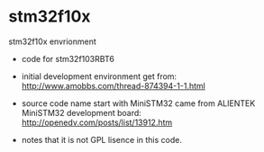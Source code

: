 stm32f10x
=========

stm32f10x envrionment

* code for stm32f103RBT6

* initial development environment get from: 
http://www.amobbs.com/thread-874394-1-1.html

* source code name start with MiniSTM32 came from ALIENTEK MiniSTM32 development board: 
http://openedv.com/posts/list/13912.htm

* notes that it is not GPL lisence in this code.

